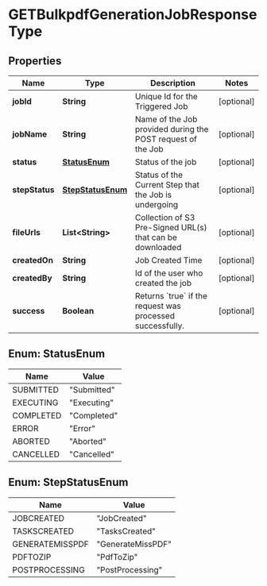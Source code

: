 

# GETBulkpdfGenerationJobResponseType


## Properties

| Name | Type | Description | Notes |
|------------ | ------------- | ------------- | -------------|
|**jobId** | **String** | Unique Id for the Triggered Job |  [optional] |
|**jobName** | **String** | Name of the Job provided during the POST request of the Job |  [optional] |
|**status** | [**StatusEnum**](#StatusEnum) | Status of the job |  [optional] |
|**stepStatus** | [**StepStatusEnum**](#StepStatusEnum) | Status of the Current Step that the Job is undergoing |  [optional] |
|**fileUrls** | **List&lt;String&gt;** | Collection of S3 Pre-Signed URL(s) that can be downloaded |  [optional] |
|**createdOn** | **String** | Job Created Time |  [optional] |
|**createdBy** | **String** | Id of the user who created the job |  [optional] |
|**success** | **Boolean** | Returns &#x60;true&#x60; if the request was processed successfully. |  [optional] |



## Enum: StatusEnum

| Name | Value |
|---- | -----|
| SUBMITTED | &quot;Submitted&quot; |
| EXECUTING | &quot;Executing&quot; |
| COMPLETED | &quot;Completed&quot; |
| ERROR | &quot;Error&quot; |
| ABORTED | &quot;Aborted&quot; |
| CANCELLED | &quot;Cancelled&quot; |



## Enum: StepStatusEnum

| Name | Value |
|---- | -----|
| JOBCREATED | &quot;JobCreated&quot; |
| TASKSCREATED | &quot;TasksCreated&quot; |
| GENERATEMISSPDF | &quot;GenerateMissPDF&quot; |
| PDFTOZIP | &quot;PdfToZip&quot; |
| POSTPROCESSING | &quot;PostProcessing&quot; |




